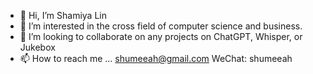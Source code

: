 - 👋 Hi, I’m Shamiya Lin
- 👀 I’m interested in the cross field of computer science and business.
- 💞️ I’m looking to collaborate on any projects on ChatGPT, Whisper, or Jukebox
- 📫 How to reach me ...
  shumeeah@gmail.com
  WeChat: shumeeah

<!---
shamiya829/shamiya829 is a ✨ special ✨ repository because its `README.md` (this file) appears on your GitHub profile.
You can click the Preview link to take a look at your changes.
--->
